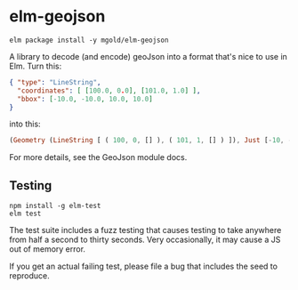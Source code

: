 # elm-geojson

```
elm package install -y mgold/elm-geojson
```

A library to decode (and encode) geoJson into a format that's nice to use in Elm. Turn this:

```json
{ "type": "LineString",
  "coordinates": [ [100.0, 0.0], [101.0, 1.0] ],
  "bbox": [-10.0, -10.0, 10.0, 10.0]
}
```

into this:

```elm
(Geometry (LineString [ ( 100, 0, [] ), ( 101, 1, [] ) ]), Just [-10, -10, 10, 10])
```

For more details, see the GeoJson module docs.


## Testing
```
npm install -g elm-test
elm test
```

The test suite includes a fuzz testing that causes testing to take anywhere from half a second to thirty seconds. Very occasionally, it may cause a JS out of memory error.

If you get an actual failing test, please file a bug that includes the seed to reproduce.
